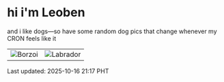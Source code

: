 # hi i'm Leoben

and i like dogs—so have some random dog pics that change whenever my CRON feels like it

|  |  |
|--------|----------|
| ![Borzoi](https://random-dog-vercel.vercel.app/api/random-borzoi?v=1760620653) | ![Labrador](https://random-dog-vercel.vercel.app/api/random-labrador?v=1760620653) |

Last updated: 2025-10-16 21:17 PHT
